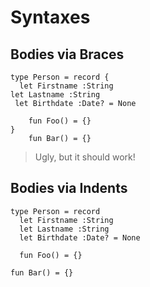 # Syntaxes

## Bodies via Braces
```
type Person = record {
  let Firstname :String
let Lastname :String
 let Birthdate :Date? = None

    fun Foo() = {}
}
    fun Bar() = {}
```
> Ugly, but it should work!

## Bodies via Indents
```
type Person = record
  let Firstname :String
  let Lastname :String
  let Birthdate :Date? = None

  fun Foo() = {}

fun Bar() = {}
```
